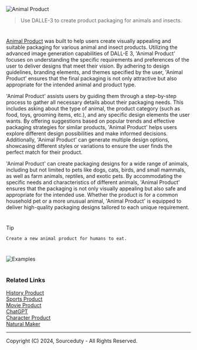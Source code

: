 ![Animal Product](https://github.com/sourceduty/Animal_Product/assets/123030236/c44bc17b-fe12-485b-b8eb-ebbfb5fa388b)

> Use DALLE-3 to create product packaging for animals and insects.

#

[Animal Product](https://chatgpt.com/g/g-SskXtogt9-animal-product) was built to help users create visually appealing and suitable packaging for various animal and insect products. Utilizing the advanced image generation capabilities of DALL-E 3, 'Animal Product' focuses on understanding the specific requirements and preferences of the user to deliver designs that meet their vision. By adhering to design guidelines, branding elements, and themes specified by the user, 'Animal Product' ensures that the final packaging is not only attractive but also appropriate for the intended animal and product type.

'Animal Product' assists users by guiding them through a step-by-step process to gather all necessary details about their packaging needs. This includes asking about the type of animal, the product category (such as food, toys, grooming items, etc.), and any specific design elements the user wants. By offering suggestions based on popular trends and effective packaging strategies for similar products, 'Animal Product' helps users explore different design possibilities and make informed decisions. Additionally, 'Animal Product' can generate multiple design options, showcasing different styles or variations to ensure the user finds the perfect match for their product.

'Animal Product' can create packaging designs for a wide range of animals, including but not limited to pets like dogs, cats, birds, and small mammals, as well as farm animals, reptiles, and exotic pets. By accommodating the specific needs and characteristics of different animals, 'Animal Product' ensures that the packaging is not only visually appealing but also safe and appropriate for the intended use. Whether the product is for a common household pet or a more unusual animal, 'Animal Product' is equipped to deliver high-quality packaging designs tailored to each unique requirement.

#

> [!TIP]
> ```
> Create a new animal product for humans to eat.
> ```

#

![Examples](https://github.com/sourceduty/Animal_Product/assets/123030236/4ef4e87d-0f98-4048-be11-7f633836aa6a)

#
### Related Links

[History Product](https://github.com/sourceduty/History_Product)
<br>
[Sports Product](https://github.com/sourceduty/Sports_Product)
<br>
[Movie Product](https://github.com/sourceduty/Movie_Product)
<br>
[ChatGPT](https://github.com/sourceduty/ChatGPT)
<br>
[Character Product](https://github.com/sourceduty/Character_Product)
<br>
[Natural Maker](https://github.com/sourceduty/Natural_Maker)

***
Copyright (C) 2024, Sourceduty - All Rights Reserved.

